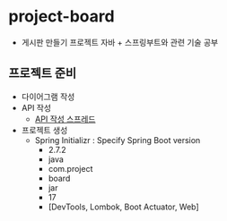 # project-board
- 게시판 만들기 프로젝트 자바 + 스프링부트와 관련 기술 공부

## 프로젝트 준비
- 다이어그램 작성
- API 작성
  - [API 작성 스프레드 ](https://docs.google.com/spreadsheets/d/1T4CVgay9fAYrVV9B8ILMqvacl3Q6mdr_mIEvY3KsG1w/edit?usp=sharing)
- 프로젝트 생성
  - Spring Initializr : Specify Spring Boot version
    - 2.7.2
    - java
    - com.project
    - board
    - jar
    - 17
    - [DevTools, Lombok, Boot Actuator, Web]
